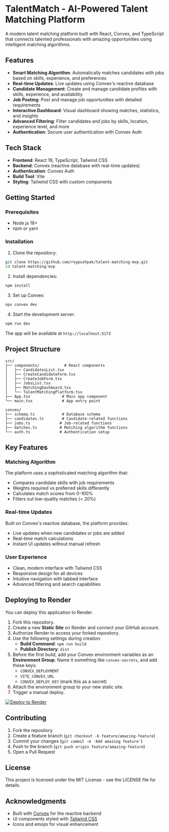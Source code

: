 # TalentMatch - AI-Powered Talent Matching Platform

A modern talent matching platform built with React, Convex, and TypeScript that connects talented professionals with amazing opportunities using intelligent matching algorithms.

## Features

- **Smart Matching Algorithm**: Automatically matches candidates with jobs based on skills, experience, and preferences
- **Real-time Updates**: Live updates using Convex's reactive database
- **Candidate Management**: Create and manage candidate profiles with skills, experience, and availability
- **Job Posting**: Post and manage job opportunities with detailed requirements
- **Interactive Dashboard**: Visual dashboard showing matches, statistics, and insights
- **Advanced Filtering**: Filter candidates and jobs by skills, location, experience level, and more
- **Authentication**: Secure user authentication with Convex Auth

## Tech Stack

- **Frontend**: React 19, TypeScript, Tailwind CSS
- **Backend**: Convex (reactive database with real-time updates)
- **Authentication**: Convex Auth
- **Build Tool**: Vite
- **Styling**: Tailwind CSS with custom components

## Getting Started

### Prerequisites

- Node.js 18+ 
- npm or yarn

### Installation

1. Clone the repository:
```bash
git clone https://github.com/roypushpak/talent-matching-mvp.git
cd talent-matching-mvp
```

2. Install dependencies:
```bash
npm install
```

3. Set up Convex:
```bash
npx convex dev
```

4. Start the development server:
```bash
npm run dev
```

The app will be available at `http://localhost:5173`

## Project Structure

```
src/
├── components/           # React components
│   ├── CandidatesList.tsx
│   ├── CreateCandidateForm.tsx
│   ├── CreateJobForm.tsx
│   ├── JobsList.tsx
│   ├── MatchingDashboard.tsx
│   └── TalentMatchingPlatform.tsx
├── App.tsx              # Main app component
└── main.tsx             # App entry point

convex/
├── schema.ts            # Database schema
├── candidates.ts        # Candidate-related functions
├── jobs.ts             # Job-related functions
├── matches.ts          # Matching algorithm functions
└── auth.ts             # Authentication setup
```

## Key Features

### Matching Algorithm
The platform uses a sophisticated matching algorithm that:
- Compares candidate skills with job requirements
- Weights required vs preferred skills differently
- Calculates match scores from 0-100%
- Filters out low-quality matches (< 20%)

### Real-time Updates
Built on Convex's reactive database, the platform provides:
- Live updates when new candidates or jobs are added
- Real-time match calculations
- Instant UI updates without manual refresh

### User Experience
- Clean, modern interface with Tailwind CSS
- Responsive design for all devices
- Intuitive navigation with tabbed interface
- Advanced filtering and search capabilities

## Deploying to Render

You can deploy this application to Render.

1.  Fork this repository.
2.  Create a new **Static Site** on Render and connect your GitHub account.
3.  Authorize Render to access your forked repository.
4.  Use the following settings during creation:
    *   **Build Command**: `npm run build`
    *   **Publish Directory**: `dist`
5.  Before the first build, add your Convex environment variables as an **Environment Group**. Name it something like `convex-secrets`, and add these keys:
    *   `CONVEX_DEPLOYMENT`
    *   `VITE_CONVEX_URL`
    *   `CONVEX_DEPLOY_KEY` (mark this as a secret)
6.  Attach the environment group to your new static site.
7.  Trigger a manual deploy.

[![Deploy to Render](https://render.com/images/deploy-to-render-button.svg)](https://render.com/deploy?repo=https://github.com/roypushpak/talent-matching-mvp)

## Contributing

1. Fork the repository
2. Create a feature branch (`git checkout -b feature/amazing-feature`)
3. Commit your changes (`git commit -m 'Add amazing feature'`)
4. Push to the branch (`git push origin feature/amazing-feature`)
5. Open a Pull Request

## License

This project is licensed under the MIT License - see the LICENSE file for details.

## Acknowledgments

- Built with [Convex](https://convex.dev) for the reactive backend
- UI components styled with [Tailwind CSS](https://tailwindcss.com)
- Icons and emojis for visual enhancement
